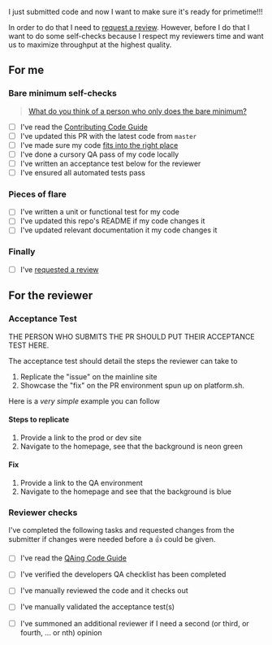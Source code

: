 I just submitted code and now I want to make sure it's ready for primetime!!!

In order to do that I need to [request a review](https://help.github.com/en/articles/requesting-a-pull-request-review). However, before I do that I want to do some self-checks because I respect my reviewers time and want us to maximize throughput at the highest quality.

## For me

### Bare minimum self-checks

> [What do you think of a person who only does the bare minimum?](https://getyarn.io/yarn-clip/dcf80710-425e-478b-bde1-c107bd11e849)

- [ ] I've read the [Contributing Code Guide](https://docs.thinktandem.io/guides/process.html#contributing-code/)
- [ ] I've updated this PR with the latest code from `master`
- [ ] I've made sure my code [fits into the right place](https://github.com/thinktandem/tandem#structure)
- [ ] I've done a cursory QA pass of my code locally
- [ ] I've written an acceptance test below for the reviewer
- [ ] I've ensured all automated tests pass

### Pieces of flare

- [ ] I've written a unit or functional test for my code
- [ ] I've updated this repo's README if my code changes it
- [ ] I've updated relevant documentation it my code changes it

### Finally

- [ ] I've [requested a review](https://help.github.com/en/articles/requesting-a-pull-request-review)

## For the reviewer

### Acceptance Test

THE PERSON WHO SUBMITS THE PR SHOULD PUT THEIR ACCEPTANCE TEST HERE.

The acceptance test should detail the steps the reviewer can take to

1. Replicate the "issue" on the mainline site
2. Showcase the "fix" on the PR environment spun up on platform.sh.

Here is a _very simple_ example you can follow

#### Steps to replicate

1. Provide a link to the prod or dev site
2. Navigate to the homepage, see that the background is neon green

#### Fix

1. Provide a link to the QA environment
2. Navigate to the homepage and see that the background is blue

### Reviewer checks

I've completed the following tasks and requested changes from the submitter if changes were needed before a :+1: could be given.

- [ ] I've read the [QAing Code Guide](https://docs.thinktandem.io/guides/process.html#qaing-code/)
- [ ] I've verified the developers QA checklist has been completed
- [ ] I've manually reviewed the code and it checks out
- [ ] I've manually validated the acceptance test(s)
- [ ] I've summoned an additional reviewer if I need a second (or third, or fourth, ... or nth) opinion


